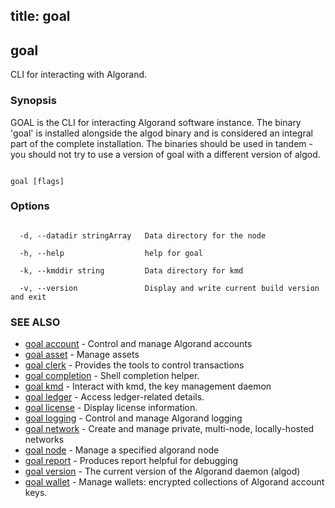 title: goal
---
## goal



CLI for interacting with Algorand.



### Synopsis



GOAL is the CLI for interacting Algorand software instance. The binary 'goal' is installed alongside the algod binary and is considered an integral part of the complete installation. The binaries should be used in tandem - you should not try to use a version of goal with a different version of algod.



```

goal [flags]

```



### Options



```

  -d, --datadir stringArray   Data directory for the node

  -h, --help                  help for goal

  -k, --kmddir string         Data directory for kmd

  -v, --version               Display and write current build version and exit

```



### SEE ALSO



* [goal account](../account/account/)	 - Control and manage Algorand accounts
* [goal asset](../asset/asset/)	 - Manage assets
* [goal clerk](../clerk/clerk/)	 - Provides the tools to control transactions 
* [goal completion](../completion/completion/)	 - Shell completion helper.
* [goal kmd](../kmd/kmd/)	 - Interact with kmd, the key management daemon
* [goal ledger](../ledger/ledger/)	 - Access ledger-related details.
* [goal license](../license/)	 - Display license information.
* [goal logging](../logging/logging/)	 - Control and manage Algorand logging
* [goal network](../network/network/)	 - Create and manage private, multi-node, locally-hosted networks
* [goal node](../node/node/)	 - Manage a specified algorand node
* [goal report](../report/)	 - Produces report helpful for debugging
* [goal version](../version/) - The current version of the Algorand daemon (algod)
* [goal wallet](../wallet/wallet/)	 - Manage wallets: encrypted collections of Algorand account keys.



